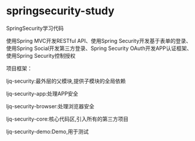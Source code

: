 # springsecurity-study

SpringSecurity学习代码


使用Spring MVC开发RESTful API、使用Spring Security开发基于表单的登录、使用Spring Social开发第三方登录、Spring Security OAuth开发APP认证框架、使用Spring Security控制授权

项目框架：

ljq-security:最外层的父模块,提供子模块的全局依赖

ljq-security-app:处理APP安全

ljq-security-browser:处理浏览器安全

ljq-security-core:核心代码区,引入所有的第三方项目

ljq-security-demo:Demo,用于测试
